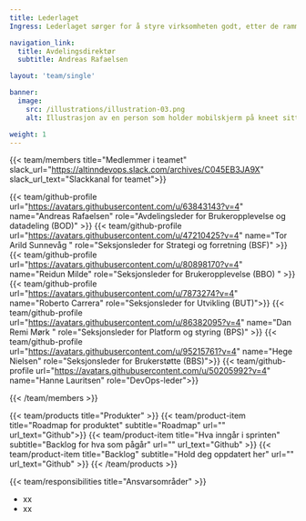 ```yaml
---
title: Lederlaget
Ingress: Lederlaget sørger for å styre virksomheten godt, etter de rammebetingelsene og strategiene som gjelder for samfunnsoppdraget vårt. Det omfatter også ansvaret for å bidra til at vi finner ut hvilke endringer, omstillinger og justeringer vi må gjøre for at organisasjonen skal fungere best mulig og overleve fremover. I tillegg bidrar lederlaget til å sette disse endringene ut i livet og følger opp at de virker slik det var tenkt.

navigation_link:
  title: Avdelingsdirektør
  subtitle: Andreas Rafaelsen

layout: 'team/single'

banner:
  image:
    src: /illustrations/illustration-03.png
    alt: Illustrasjon av en person som holder mobilskjerm på kneet sitt

weight: 1
---
```


{{< team/members title="Medlemmer i teamet" slack_url="https://altinndevops.slack.com/archives/C045EB3JA9X" slack_url_text="Slackkanal for teamet">}}

{{< team/github-profile url="https://avatars.githubusercontent.com/u/63843143?v=4" name="Andreas Rafaelsen" role="Avdelingsleder for Brukeropplevelse og datadeling (BOD)" >}}
{{< team/github-profile url="https://avatars.githubusercontent.com/u/47210425?v=4" name="Tor Arild Sunnevåg " role="Seksjonsleder for Strategi og forretning (BSF)" >}}
{{< team/github-profile url="https://avatars.githubusercontent.com/u/80898170?v=4" name="Reidun Milde" role="Seksjonsleder for Brukeropplevelse (BBO) " >}}
{{< team/github-profile url="https://avatars.githubusercontent.com/u/7873274?v=4" name="Roberto Carrera" role="Seksjonsleder for Utvikling (BUT)">}}
{{< team/github-profile url="https://avatars.githubusercontent.com/u/86382095?v=4" name="Dan Remi Mørk " role="Seksjonsleder for Platform og styring (BPS)" >}}
{{< team/github-profile url="https://avatars.githubusercontent.com/u/95215761?v=4" name="Hege Nielsen" role="Seksjonsleder for Brukerstøtte (BBS)">}}
{{< team/github-profile url="https://avatars.githubusercontent.com/u/50205992?v=4" name="Hanne Lauritsen" role="DevOps-leder">}}

{{< /team/members >}}

{{< team/products title="Produkter" >}}
{{< team/product-item title="Roadmap for produktet" subtitle="Roadmap" url="" url_text="Github">}}
{{< team/product-item title="Hva inngår i sprinten" subtitle="Backlog for hva som pågår" url="" url_text="Github" >}}
{{< team/product-item title="Backlog" subtitle="Hold deg oppdatert her" url="" url_text="Github" >}}
{{< /team/products >}}

{{< team/responsibilities title="Ansvarsområder" >}}

- xx
- xx
